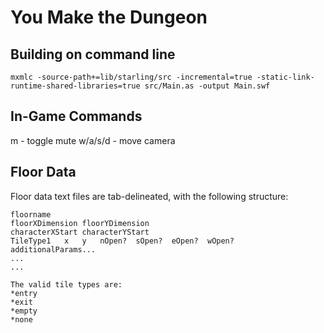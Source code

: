 # You Make the Dungeon

## Building on command line
```
mxmlc -source-path+=lib/starling/src -incremental=true -static-link-runtime-shared-libraries=true src/Main.as -output Main.swf
```

## In-Game Commands
m - toggle mute
w/a/s/d - move camera

## Floor Data

Floor data text files are tab-delineated, with the following structure:
```
floorname
floorXDimension floorYDimension
characterXStart characterYStart
TileType1   x   y   nOpen?  sOpen?  eOpen?  wOpen?  additionalParams...
...
...

The valid tile types are:
*entry
*exit
*empty
*none

```
